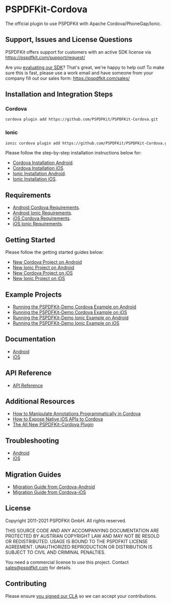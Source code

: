 # PSPDFKit-Cordova

The official plugin to use PSPDFKit with Apache Cordova/PhoneGap/Ionic.

## Support, Issues and License Questions

PSPDFKit offers support for customers with an active SDK license via https://pspdfkit.com/support/request/

Are you [evaluating our SDK](https://pspdfkit.com/try/)? That's great, we're happy to help out! To make sure this is fast, please use a work email and have someone from your company fill out our sales form: https://pspdfkit.com/sales/

## Installation and Integration Steps

### Cordova

```sh
cordova plugin add https://github.com/PSPDFKit/PSPDFKit-Cordova.git
```

### Ionic

```sh
ionic cordova plugin add https://github.com/PSPDFKit/PSPDFKit-Cordova.git
```

Please follow the step-by-step installation instructions below for:

- [Cordova Installation Android](/docs/android#cordova-installation).
- [Cordova Installation iOS](/docs/ios#cordova-installation).
- [Ionic Installation Android](/docs/android#ionic-installation).
- [Ionic Installation iOS](/docs/ios#ionic-installation).

## Requirements

- [Android Cordova Requirements](docs/android#cordova-requirements).
- [Android Ionic Requirements](docs/android#ionic-requirements).
- [iOS Cordova Requirements](docs/ios#cordova-requirements).
- [iOS Ionic Requirements](docs/ios#ionic-requirements).

## Getting Started

Please follow the getting started guides below:

- [New Cordova Project on Android](/docs/android#new-cordova-project)
- [New Ionic Project on Android](/docs/android#new-ionic-project)
- [New Cordova Project on iOS](/docs/ios#new-cordova-project)
- [New Ionic Project on iOS](/docs/ios#new-ionic-project)

## Example Projects

- [Running the PSPDFKit-Demo Cordova Example on Android](/docs/android#running-the-pspdfkit-demo-cordova-example)
- [Running the PSPDFKit-Demo Cordova Example on iOS](/docs/ios#running-the-pspdfkit-demo-cordova-example)
- [Running the PSPDFKit-Demo Ionic Example on Android](/docs/android#running-the-pspdfkit-demo-ionic-example)
- [Running the PSPDFKit-Demo Ionic Example on iOS](/docs/ios#running-the-pspdfkit-demo-ionic-example)

## Documentation

- [Android](/docs/android/README.md)
- [iOS](/docs/ios/README.md)

## API Reference

- [API Reference](/www/PSPDFKit.js)

## Additional Resources

- [How to Manipulate Annotations Programmatically in Cordova](https://pspdfkit.com/blog/2019/how-to-manipulate-annotations-programmatically-in-cordova/)
- [How to Expose Native iOS APIs to Cordova](https://pspdfkit.com/blog/2019/how-to-expose-ios-api-to-cordova/)
- [The All New PSPDFKit-Cordova Plugin](https://pspdfkit.com/blog/2019/pspdfkit-cordova/)

## Troubleshooting

- [Android](/docs/android#troubleshooting)
- [iOS](/docs/ios#troubleshooting)

## Migration Guides

- [Migration Guide from Cordova-Android](/docs/android#migration-guide-from-cordova-android)
- [Migration Guide from Cordova-iOS](/docs/ios#migration-guide-from-cordova-ios)

## License

Copyright 2011-2021 PSPDFKit GmbH. All rights reserved.

THIS SOURCE CODE AND ANY ACCOMPANYING DOCUMENTATION ARE PROTECTED BY AUSTRIAN COPYRIGHT LAW
AND MAY NOT BE RESOLD OR REDISTRIBUTED. USAGE IS BOUND TO THE PSPDFKIT LICENSE AGREEMENT.
UNAUTHORIZED REPRODUCTION OR DISTRIBUTION IS SUBJECT TO CIVIL AND CRIMINAL PENALTIES.

You need a commercial license to use this project. Contact sales@pspdfkit.com for details.

## Contributing

Please ensure [you signed our CLA](https://pspdfkit.com/guides/web/current/miscellaneous/contributing/) so we can accept your contributions.
